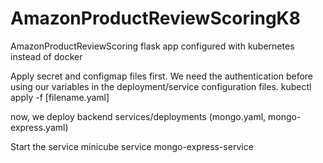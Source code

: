 # AmazonProductReviewScoringK8
AmazonProductReviewScoring flask app configured with kubernetes instead of docker

Apply secret and configmap files first. We need the authentication before using our variables in the deployment/service configuration files.
    kubectl apply -f [filename.yaml]

now, we deploy backend services/deployments (mongo.yaml, mongo-express.yaml)

Start the service
    minicube service mongo-express-service
    
